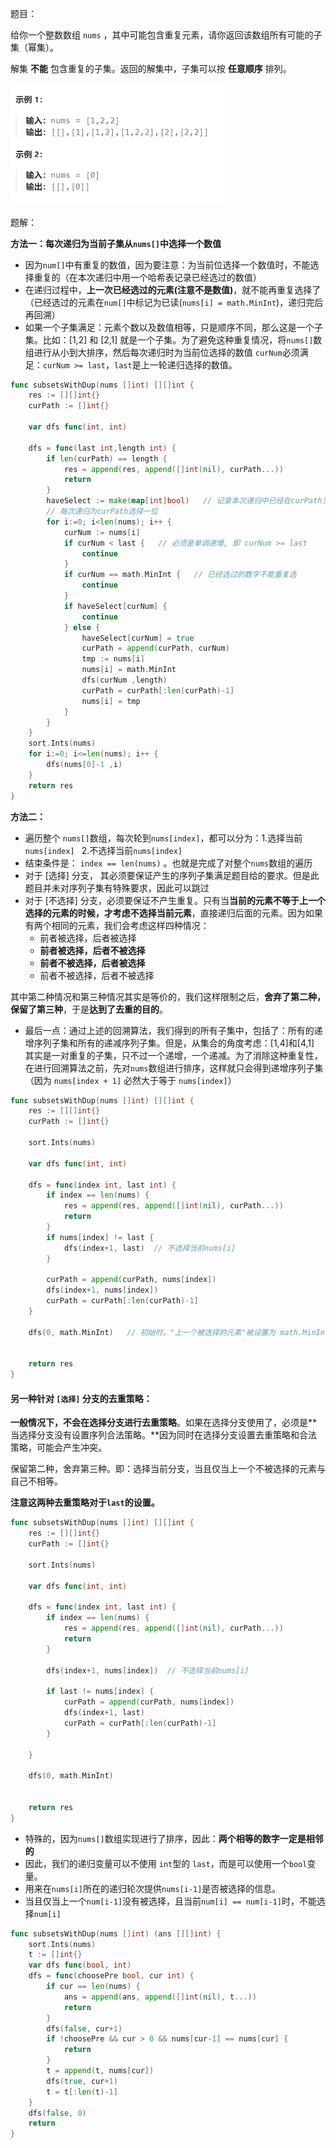 题目：

给你一个整数数组 `nums` ，其中可能包含重复元素，请你返回该数组所有可能的子集（幂集）。

解集 **不能** 包含重复的子集。返回的解集中，子集可以按 **任意顺序** 排列。

<img src="90.子集II.assets/image-20230914195643653.png" alt="image-20230914195643653" style="zoom:50%;" />

题解：

**方法一：每次递归为当前子集从`nums[]`中选择一个数值**

- 因为`num[]`中有重复的数值，因为要注意：为当前位选择一个数值时，不能选择重复的（在本次递归中用一个哈希表记录已经选过的数值）
- 在递归过程中，**上一次已经选过的元素(注意不是数值)**，就不能再重复选择了（已经选过的元素在`num[]`中标记为已读(`nums[i] = math.MinInt`)，递归完后再回溯）
- 如果一个子集满足：元素个数以及数值相等，只是顺序不同，那么这是一个子集。比如：[1,2] 和 [2,1] 就是一个子集。为了避免这种重复情况，将`nums[]`数组进行从小到大排序，然后每次递归时为当前位选择的数值 `curNum`必须满足：`curNum >= last`，`last`是上一轮递归选择的数值。

```go
func subsetsWithDup(nums []int) [][]int {
    res := [][]int{}
    curPath := []int{}

    var dfs func(int, int)

    dfs = func(last int,length int) {
        if len(curPath) == length {
            res = append(res, append([]int(nil), curPath...))
            return
        }
        haveSelect := make(map[int]bool)   // 记录本次递归中已经在curPath当前位上已经出现过的nums[]数值
        // 每次递归为curPath选择一位
        for i:=0; i<len(nums); i++ {
            curNum := nums[i]
            if curNum < last {   // 必须是单调递增, 即 curNum >= last
                continue
            }
            if curNum == math.MinInt {   // 已经选过的数字不能重复选
                continue
            }
            if haveSelect[curNum] {
                continue
            } else {
                haveSelect[curNum] = true
                curPath = append(curPath, curNum)
                tmp := nums[i]
                nums[i] = math.MinInt
                dfs(curNum ,length)
                curPath = curPath[:len(curPath)-1]
                nums[i] = tmp
            }
        }
    }
    sort.Ints(nums)
    for i:=0; i<=len(nums); i++ {
        dfs(nums[0]-1 ,i)
    }
    return res
}
```

**方法二：**

- 遍历整个 `nums[]`数组，每次轮到`nums[index]`，都可以分为：1.选择当前`nums[index] `    2.不选择当前`nums[index] `  
- 结束条件是： `index == len(nums)` 。也就是完成了对整个`nums`数组的遍历
- 对于 [选择] 分支， 其必须要保证产生的序列子集满足题目给的要求。但是此题目并未对序列子集有特殊要求，因此可以跳过
- 对于 [不选择] 分支，必须要保证不产生重复。只有当**当前的元素不等于上一个选择的元素的时候，才考虑不选择当前元素**，直接递归后面的元素。因为如果有两个相同的元素，我们会考虑这样四种情况：
  - 前者被选择，后者被选择
  - **前者被选择，后者不被选择**
  - **前者不被选择，后者被选择**
  - 前者不被选择，后者不被选择

其中第二种情况和第三种情况其实是等价的，我们这样限制之后，**舍弃了第二种，保留了第三种**，于是**达到了去重的目的**。

- 最后一点：通过上述的回溯算法，我们得到的所有子集中，包括了：所有的递增序列子集和所有的递减序列子集。但是，从集合的角度考虑：[1,4]和[4,1] 其实是一对重复的子集，只不过一个递增，一个递减。为了消除这种重复性，在进行回溯算法之前，先对`nums`数组进行排序，这样就只会得到递增序列子集（因为 `nums[index + 1]` 必然大于等于 `nums[index]`）

```go
func subsetsWithDup(nums []int) [][]int {
    res := [][]int{}
    curPath := []int{}

    sort.Ints(nums)

    var dfs func(int, int)

    dfs = func(index int, last int) {
        if index == len(nums) {
            res = append(res, append([]int(nil), curPath...))
            return
        }
        if nums[index] != last {
            dfs(index+1, last)  // 不选择当前nums[i]
        }

        curPath = append(curPath, nums[index])
        dfs(index+1, nums[index])
        curPath = curPath[:len(curPath)-1]
    }
    
    dfs(0, math.MinInt)   // 初始时，"上一个被选择的元素"被设置为 math.MinInt这样一个不存在于nums[]中的数值
    

    return res
}
```

#### 另一种针对 `[选择]` 分支的去重策略：

**一般情况下，不会在选择分支进行去重策略**。如果在选择分支使用了，必须是**当选择分支没有设置序列合法策略。**因为同时在选择分支设置去重策略和合法策略，可能会产生冲突。

保留第二种，舍弃第三种。即：选择当前分支，当且仅当上一个不被选择的元素与自己不相等。

**注意这两种去重策略对于`last`的设置。**

```go
func subsetsWithDup(nums []int) [][]int {
    res := [][]int{}
    curPath := []int{}

    sort.Ints(nums)

    var dfs func(int, int)

    dfs = func(index int, last int) {
        if index == len(nums) {
            res = append(res, append([]int(nil), curPath...))
            return
        }
        
        dfs(index+1, nums[index])  // 不选择当前nums[i]
        
        if last != nums[index] {
            curPath = append(curPath, nums[index])
            dfs(index+1, last)
            curPath = curPath[:len(curPath)-1]
        }

    }
    
    dfs(0, math.MinInt)
    

    return res
}
```

- 特殊的，因为`nums[]`数组实现进行了排序，因此：**两个相等的数字一定是相邻的**
- 因此，我们的递归变量可以不使用 `int`型的 `last`，而是可以使用一个`bool`变量。
- 用来在`nums[i]`所在的递归轮次提供`nums[i-1]`是否被选择的信息。
- 当且仅当上一个`num[i-1]`没有被选择，且当前`num[i] == num[i-1]`时，不能选择`num[i]`

```go
func subsetsWithDup(nums []int) (ans [][]int) {
    sort.Ints(nums)
    t := []int{}
    var dfs func(bool, int)
    dfs = func(choosePre bool, cur int) {
        if cur == len(nums) {
            ans = append(ans, append([]int(nil), t...))
            return
        }
        dfs(false, cur+1)
        if !choosePre && cur > 0 && nums[cur-1] == nums[cur] {
            return
        }
        t = append(t, nums[cur])
        dfs(true, cur+1)
        t = t[:len(t)-1]
    }
    dfs(false, 0)
    return
}
```

